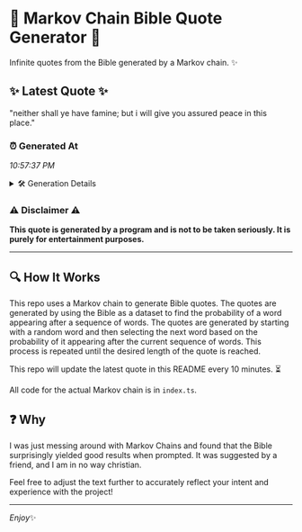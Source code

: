 # 📖 Markov Chain Bible Quote Generator 📖

Infinite quotes from the Bible generated by a Markov chain. ✨

## ✨ Latest Quote ✨
"neither shall ye have famine; but i will give you assured peace in this place."

### ⏰ Generated At
*10:57:37 PM*

<details>
    <summary>🛠️ Generation Details</summary>
    <p>
        <strong>🌱 Seed:</strong> neither<br>
        <strong>🔄 Iterations:</strong> 14<br>
        <strong>📜 Context History:</strong><br>[ neither ]: shall<br>[ neither, shall ]: ye<br>[ neither, shall, ye ]: have<br>[ neither, shall, ye, have ]: famine;<br>[ neither, shall, ye, have, famine; ]: but<br>[ neither, shall, ye, have, famine;, but ]: i<br>[ shall, ye, have, famine;, but, i ]: will<br>[ ye, have, famine;, but, i, will ]: give<br>[ have, famine;, but, i, will, give ]: you<br>[ famine;, but, i, will, give, you ]: assured<br>[ but, i, will, give, you, assured ]: peace<br>[ i, will, give, you, assured, peace ]: in<br>[ will, give, you, assured, peace, in ]: this<br>[ give, you, assured, peace, in, this ]: place.<br>
    </p>
</details>

### ⚠️ Disclaimer ⚠️
**This quote is generated by a program and is not to be taken seriously. It is purely for entertainment purposes.**

---

## 🔍 How It Works

This repo uses a Markov chain to generate Bible quotes. The quotes are generated by using the Bible as a dataset to find the probability of a word appearing after a sequence of words. The quotes are generated by starting with a random word and then selecting the next word based on the probability of it appearing after the current sequence of words. This process is repeated until the desired length of the quote is reached.

This repo will update the latest quote in this README every 10 minutes. ⏳

All code for the actual Markov chain is in `index.ts`.

## ❓ Why

I was just messing around with Markov Chains and found that the Bible surprisingly yielded good results when prompted. 
It was suggested by a friend, and I am in no way christian.

Feel free to adjust the text further to accurately reflect your intent and experience with the project!

---

*Enjoy*✨
